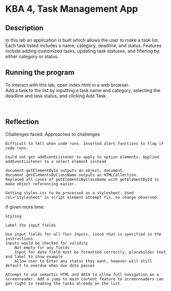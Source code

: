 







# KBA 4, Task Management App

## Description
In this lab an application is built which allows the user to make a task list. Each task listed includes a name, category, deadline, and status. Features include adding customized tasks, updating task statuses, and filtering by either category or status.

## Running the program
To interact with this lab, open index.html in a web browser.<br>
Add a task to the list by inputting a task name and category, selecting the deadline and task status, and clicking Add Task.

<br>

## Reflection
<!--
    Reflection: Write a short reflection (100-200 words) included within the repository discussing:

    Challenges faced during the project.
    How you approached solving those challenges.
    What you would improve if given more time.
-->

Challenges faced. Approaches to challenges

    Difficult to tell when code runs. Inserted alert functions to flag if code runs.

    Could not get addEventListener to apply to option elements. Applied addEventListener to a select element instead
    
    document.getElementById outputs an object, document.
    document.getElementsByClassName outputs an HTMLCollection.
    Replaced all cases of getElementsByClassName with getElementById to make object referencing easier.

    Getting styles.css to be processed as a stylesheet. Used rel="stylesheet" in script element attempt fix, no change observed.

If given more time:

    Styling

    Label the input fields

    Use input fields for all four inputs, since that is specified in the instructions. 
    Inputs would be checked for validity
        Not empty for any fields
        Input for date field must be formatted correctly, placeholder text and label to show example
        Allow user to Enter any status they want, however will still default to overdue when due date passes

    Attempt to use semantic HTML and ARIA to allow full navigation on a screenreader. Add a jump to main content feature to screenreaders can get right to reading the tasks already on the list.
